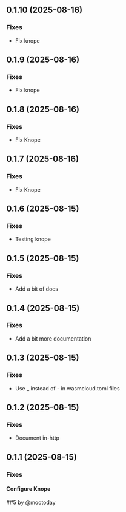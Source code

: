 ## 0.1.10 (2025-08-16)

### Fixes

- Fix knope

## 0.1.9 (2025-08-16)

### Fixes

- Fix knope

## 0.1.8 (2025-08-16)

### Fixes

- Fix Knope

## 0.1.7 (2025-08-16)

### Fixes

- Fix Knope

## 0.1.6 (2025-08-15)

### Fixes

- Testing knope

## 0.1.5 (2025-08-15)

### Fixes

- Add a bit of docs

## 0.1.4 (2025-08-15)

### Fixes

- Add a bit more documentation

## 0.1.3 (2025-08-15)

### Fixes

- Use _ instead of - in wasmcloud.toml files

## 0.1.2 (2025-08-15)

### Fixes

- Document in-http

## 0.1.1 (2025-08-15)

### Fixes

#### Configure Knope

##5 by @mootoday
